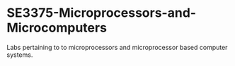 # SE3375-Microprocessors-and-Microcomputers
Labs pertaining to to microprocessors and microprocessor based computer systems. 
